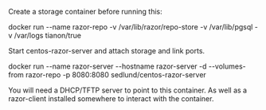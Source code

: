 Create a storage container before running this:

  docker run --name razor-repo -v /var/lib/razor/repo-store -v /var/lib/pgsql -v /var/logs tianon/true

Start centos-razor-server and attach storage and link ports.

  docker run --name razor-server --hostname razor-server -d --volumes-from razor-repo -p 8080:8080 sedlund/centos-razor-server

You will need a DHCP/TFTP server to point to this container.  As well as a
razor-client installed somewhere to interact with the container.
